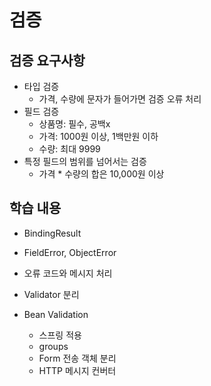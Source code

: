 # 검증
## 검증 요구사항
+ 타입 검증
  + 가격, 수량에 문자가 들어가면 검증 오류 처리
+ 필드 검증
  + 상품명: 필수, 공백x
  + 가격: 1000원 이상, 1백만원 이하
  + 수량: 최대 9999
+ 특정 필드의 범위를 넘어서는 검증
  + 가격 * 수량의 합은 10,000원 이상
  
## 학습 내용
+ BindingResult
+ FieldError, ObjectError
+ 오류 코드와 메시지 처리
+ Validator 분리

+ Bean Validation
  + 스프링 적용
  + groups
  + Form 전송 객체 분리
  + HTTP 메시지 컨버터
